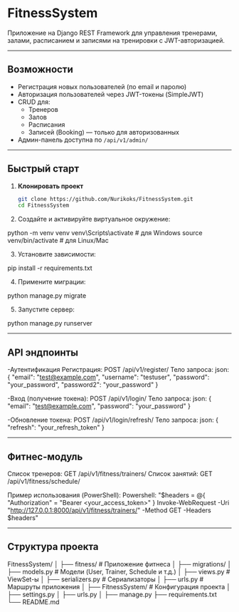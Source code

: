 # FitnessSystem

Приложение на Django REST Framework для управления тренерами, залами, расписанием и записями на тренировки с JWT-авторизацией.

---

##  Возможности

- Регистрация новых пользователей (по email и паролю)
- Авторизация пользователей через JWT-токены (SimpleJWT)
- CRUD для:
  - Тренеров
  - Залов
  - Расписания
  - Записей (Booking) — только для авторизованных
- Админ-панель доступна по `/api/v1/admin/`

---

## Быстрый старт

1. **Клонировать проект**  
   ```bash
   git clone https://github.com/Nurikoks/FitnessSystem.git
   cd FitnessSystem
2. Создайте и активируйте виртуальное окружение:

python -m venv venv
venv\Scripts\activate   # для Windows
source venv/bin/activate  # для Linux/Mac


3. Установите зависимости:

pip install -r requirements.txt


4. Примените миграции:

python manage.py migrate


5. Запустите сервер:

python manage.py runserver

---

## API эндпоинты

-Аутентификация
Регистрация:
POST /api/v1/register/
Тело запроса:
json:
{
  "email": "test@example.com",
  "username": "testuser",
  "password": "your_password",
  "password2": "your_password"
}

-Вход (получение токена):
POST /api/v1/login/
Тело запроса:
json:
{
  "email": "test@example.com",
  "password": "your_password"
}

-Обновление токена:
POST /api/v1/login/refresh/
Тело запроса:
json:
{
  "refresh": "your_refresh_token"
}

---

## Фитнес-модуль

Список тренеров: GET /api/v1/fitness/trainers/
Список занятий: GET /api/v1/fitness/schedule/

Пример использования (PowerShell):
Powershell:
"$headers = @{
  "Authorization" = "Bearer <your_access_token>"
}
Invoke-WebRequest -Uri "http://127.0.0.1:8000/api/v1/fitness/trainers/" -Method GET -Headers $headers"

---

## Структура проекта
FitnessSystem/
│
├── fitness/              # Приложение фитнеса
│   ├── migrations/
│   ├── models.py         # Модели (User, Trainer, Schedule и т.д.)
│   ├── views.py          # ViewSet-ы
│   ├── serializers.py    # Сериализаторы
│   ├── urls.py           # Маршруты приложения
│
├── FitnessSystem/        # Конфигурация проекта
│   ├── settings.py
│   ├── urls.py
│
├── manage.py
├── requirements.txt
└── README.md
